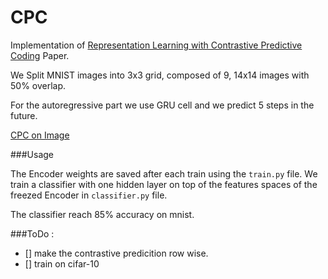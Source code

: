 # CPC
Implementation of [Representation Learning with Contrastive Predictive Coding](https://arxiv.org/abs/1807.03748) Paper.

We Split MNIST images into 3x3 grid, composed of 9, 14x14 images with 50% overlap.

For the autoregressive part we use GRU cell and we predict 5 steps in the future. 

[CPC on Image](https://raw.githubusercontent.com/Medabid1/CPC/master/imgs/vision.png?raw=true)

###Usage

The Encoder weights are saved after each train using the `train.py` file.
We train a classifier with one hidden layer on top of the features spaces of the freezed Encoder in `classifier.py` file.

The classifier reach 85% accuracy on mnist.

###ToDo :
- [] make the contrastive predicition row wise.
- [] train on cifar-10